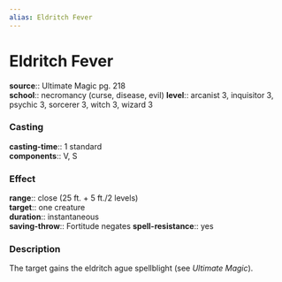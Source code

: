 ```yaml
---
alias: Eldritch Fever
---
```


# Eldritch Fever 

**source**:: Ultimate Magic pg. 218  
**school**:: necromancy (curse, disease, evil)
**level**:: arcanist 3, inquisitor 3, psychic 3, sorcerer 3, witch 3, wizard 3

### Casting 

**casting-time**:: 1 standard  
**components**:: V, S

### Effect 

**range**:: close (25 ft. + 5 ft./2 levels)  
**target**:: one creature  
**duration**:: instantaneous  
**saving-throw**:: Fortitude negates
**spell-resistance**:: yes

### Description 

The target gains the eldritch ague spellblight (see *Ultimate Magic*).
